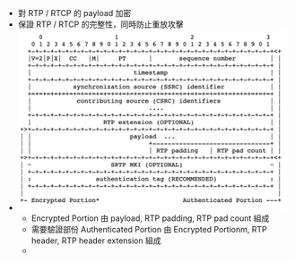 - 對 RTP / RTCP 的 payload 加密
- 保證 RTP / RTCP 的完整性，同時防止重放攻擊
- ![image.png](../assets/image_1745823294705_0.png)
	- Encrypted Portion 由 payload, RTP padding, RTP pad count 組成
	- 需要驗證部份 Authenticated Portion 由 Encrypted Portionm, RTP header, RTP header extension 組成
	-
